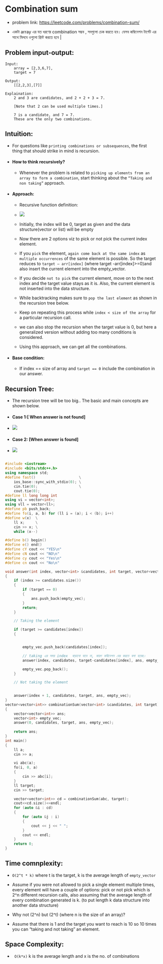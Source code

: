 # Combination sum

- problem link: https://leetcode.com/problems/combination-sum/

- একটা array এর যত ধরণের combination সম্ভব , সবগুলো চেক করতে হব।  যেসব কম্বিনেশন টার্গেট এর সাথে মিলবে ওগুলো প্রিন্ট করতে হবে |

## Problem input-output:

    Input:
        array = [2,3,6,7], 
        target = 7

    Output:
        [[2,2,3],[7]]

    Explaination:
        2 and 3 are candidates, and 2 + 2 + 3 = 7. 

        [Note that 2 can be used multiple times.]

        7 is a candidate, and 7 = 7.
        These are the only two combinations.

## Intuition:

- For questions like `printing combinations or subsequences`, the first thing that should strike in mind is recursion.

- #### How to think recursively?

    - Whenever the problem is related to `picking up elements from an array to form a combination`, start thinking about the `“Taking and non taking”` approach.

- #### Approach:
    - Recursive function definition:
    - <img src="999-com-sum.png">
    - Initially, the index will be 0, target as given and the data structure(vector or list) will be empty

    - Now there are 2 options viz to pick or not pick the current index element.

    - If you `pick` the element, `again come back at the same index` as `multiple occurrences` of the same element is possible. So the target reduces to `target – arr[index]` (where target -arr[index]>=0)and also insert the current element into the empty_vector. 

    - If you decide `not to pick` the current element, move on to the next index and the target value stays as it is. Also, the current element is not inserted into the data structure.

    - While backtracking makes sure to `pop the last element` as shown in the recursion tree below.

    - Keep on repeating this process while `index < size of the array` for a particular recursion call.

    - we can also stop the recursion when the target value is 0, but here a generalized version without adding too many conditions is considered.

    - Using this approach, we can get all the combinations.
- #### Base condition:

    - If index == size of array and  `target == 0` include the combination in our answer.

## Recursion Tree:

- The recursion tree will be too big..
The basic and main concepts are shown below.
- #### Case 1:[ When answer is not found]
- <img src="999-1.png">
- #### Case 2: [When answer is found]
- <img src="999-2.png">


```C++

#include <iostream>
#include <bits/stdc++.h>
using namespace std;
#define fast()                    \
    ios_base::sync_with_stdio(0); \
    cin.tie(0);                   \
    cout.tie(0);
#define ll long long int
using vi = vector<int>;
using vll = vector<ll>;
#define pb push_back;
#define fo(i, a, b) for (ll i = (a); i < (b); i++)
#define w(x)  \
    ll x;     \
    cin >> x; \
    while (x--)

#define b() begin()
#define e() end()
#define cY cout << "YES\n"
#define cN cout << "NO\n"
#define cy cout << "Yes\n"
#define cn cout << "No\n"

void answer(int index, vector<int> &candidates, int target, vector<vector<int>> &ans, vector<int> &empty_vec)
{
    if (index >= candidates.size())
    {
        if (target == 0)
        {
            ans.push_back(empty_vec);
        }
        return;
    }

    // Taking the element

    if (target >= candidates[index])
    {


        empty_vec.push_back(candidates[index]);

        // taking এর সময় index  বাড়ানো যাবে না, কারণ কম্বিনেশন বের করতে বলা হয়েছ। 
        answer(index, candidates, target-candidates[index], ans, empty_vec);

        empty_vec.pop_back();
    }

    // Not taking the element
    

    answer(index + 1, candidates, target, ans, empty_vec);
}
vector<vector<int>> combinationSum(vector<int> &candidates, int target)
{
    vector<vector<int>> ans;
    vector<int> empty_vec;
    answer(0, candidates, target, ans, empty_vec);
    
    return ans;
}
int main()
{
    ll a;
    cin >> a;

    vi abc(a);
    fo(i, 0, a)
    {
        cin >> abc[i];
    }
    ll target;
    cin >> target;

    vector<vector<int>> cd = combinationSum(abc, target);
    cout<<cd.size()<<endl;
    for (auto &i : cd)
    {
        for (auto &j : i)
        {
            cout << j << " ";
        }
        cout << endl;
    }
    return 0;
}
```
## Time comnplexity:

-  `O(2^t * k)` where t is the target, k is the average length of `empty_vector`

- Assume if you were not allowed to pick a single element multiple times, every element will have a couple of options: pick or not pick which is 2^n different recursion calls, also assuming that the average length of every combination generated is k. (to put length k data structure into another data structure)

- Why not (2^n) but (2^t) (where n is the size of an array)?

- Assume that there is 1 and the target you want to reach is 10 so 10 times you can “taking and not taking” an element.

## Space Complexity:

- ` O(k*x)` k is the average length and x is the no. of combinations
